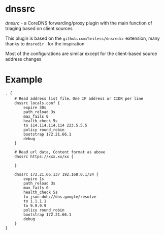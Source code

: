 # dnssrc

*dnssrc* - a CoreDNS forwarding/proxy plugin with the main function of triaging based on client sources

This plugin is based on the `github.com/leiless/dnsredir` extension, many thanks to `dnsredir ` for the inspiration

Most of the configurations are similar except for the client-based source address changes

# Example

    . { 
        # Read address list file，One IP address or CIDR per line
        dnssrc locals.conf {
            expire 30s
            path_reload 3s
            max_fails 0
            health_check 5s
            to 114.114.114.114 223.5.5.5
            policy round_robin
            bootstrap 172.21.66.1
            debug
        }

        # Read url data, Content format as above
        dnssrc https://xxx.xx/xx {
        
        }
    
        dnssrc 172.21.66.137 192.168.0.1/24 {
            expire 1s
            path_reload 3s
            max_fails 0
            health_check 5s
            to json-doh://dns.google/resolve
            to 1.1.1.1
            to 9.9.9.9
            policy round_robin
            bootstrap 172.21.66.1
            debug
        }
    }